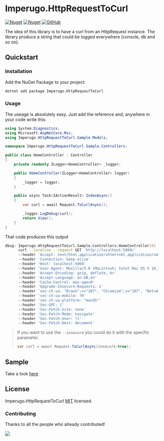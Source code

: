 # Imperugo.HttpRequestToCurl

[![Nuget](https://img.shields.io/nuget/v/Imperugo.HttpRequestToCurl?style=flat-square)](https://www.nuget.org/packages/Imperugo.HttpRequestToCurl/)
[![Nuget](https://img.shields.io/nuget/vpre/Imperugo.HttpRequestToCurl?style=flat-square)](https://www.nuget.org/packages/Imperugo.HttpRequestToCurl/)
[![GitHub](https://img.shields.io/github/license/imperugo/HttpRequestToCurl?style=flat-square)](https://github.com/imperugo/HttpRequestToCurl/blob/main/LICENSE)

The idea of this library is to have a curl from an HttpRequest instance.
The library produce a string that could be logged everywhere (console, db and so on).

## Quickstart

### Installation

Add the NuGet Package to your project:

```bash
dotnet add package Imperugo.HttpRequestToCurl
```

### Usage

The useage is absolutely easy. Just add the reference and, anywhere in your code write this:

```c#
using System.Diagnostics;
using Microsoft.AspNetCore.Mvc;
using Imperugo.HttpRequestToCurl.Sample.Models;

namespace Imperugo.HttpRequestToCurl.Sample.Controllers;

public class HomeController : Controller
{
    private readonly ILogger<HomeController> _logger;

    public HomeController(ILogger<HomeController> logger)
    {
        _logger = logger;
    }

    public async Task<IActionResult> IndexAsync()
    {
        var curl = await Request.ToCurlAsync();

        _logger.LogDebug(curl);
        return View();
    }
}

```

That code produces this output

```bash
dbug: Imperugo.HttpRequestToCurl.Sample.Controllers.HomeController[0]
      curl --location --request GET 'http://localhost:5069/'
      --header 'Accept: text/html,application/xhtml+xml,application/xml;q=0.9,image/avif,image/webp,image/apng,*/*;q=0.8' 
      --header 'Connection: keep-alive' 
      --header 'Host: localhost:5069' 
      --header 'User-Agent: Mozilla/5.0 (Macintosh; Intel Mac OS X 10_15_7) AppleWebKit/537.36 (KHTML, like Gecko) Chrome/107.0.0.0 Safari/537.36' 
      --header 'Accept-Encoding: gzip, deflate, br' 
      --header 'Accept-Language: en-GB,en' 
      --header 'Cache-Control: max-age=0' 
      --header 'Upgrade-Insecure-Requests: 1' 
      --header 'sec-ch-ua: "Brave";v="107", "Chromium";v="107", "Not=A?Brand";v="24"' 
      --header 'sec-ch-ua-mobile: ?0' 
      --header 'sec-ch-ua-platform: "macOS"' 
      --header 'Sec-GPC: 1' 
      --header 'Sec-Fetch-Site: none' 
      --header 'Sec-Fetch-Mode: navigate' 
      --header 'Sec-Fetch-User: ?1' 
      --header 'Sec-Fetch-Dest: document'
```

> If you want to use the `--insecure` you could do it with the specific parameter.
> ```csharp
> var curl = await Request.ToCurlAsync(insecure:true);
> ```

## Sample

Take a look [here](https://github.com/imperugo/HttpRequestToCurl/tree/main/sample/Imperugo.HttpRequestToCurl.Sample)

## License

Imperugo.HttpRequestToCurl [MIT](https://github.com/imperugo/HttpRequestToCurl/blob/main/LICENSE) licensed.

### Contributing

Thanks to all the people who already contributed!

<a href="https://github.com/imperugo/HttpRequestToCurl/graphs/contributors">
  <img src="https://contributors-img.web.app/image?repo=imperugo/HttpRequestToCurl" />
</a>
